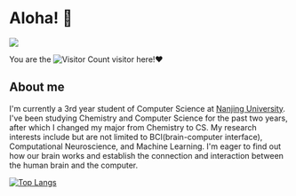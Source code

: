 # Aloha! 👋

![](https://media.giphy.com/media/bcKmIWkUMCjVm/giphy.gif)


You are the ![Visitor Count](https://profile-counter.glitch.me/yunzinan/count.svg) visitor here!❤

## About me

I'm currently a 3rd year student of Computer Science at [Nanjing University](https://cs.nju.edu.cn). I've been studying Chemistry and Computer Science for the past two years, after which I changed my major from Chemistry to CS. My research interests include but are not limited to BCI(brain-computer interface), Computational Neuroscience, and Machine Learning. I'm eager to find out how our brain works and establish the connection and interaction between the human brain and the computer.



[![Top Langs](https://github-readme-stats.vercel.app/api/top-langs/?username=yunzinan&layout=compact)](https://github.com/yunzinan/github-readme-stats)
